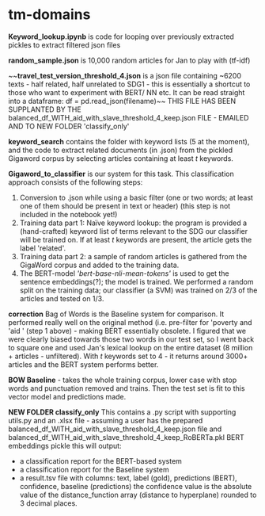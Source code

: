 # tm-domains

**Keyword_lookup.ipynb** is code for looping over previously extracted pickles to extract filtered json files

**random_sample.json** is 10,000 random articles for Jan to play with (tf-idf)

~~**travel_test_version_threshold_4.json** is a json file containing ~6200 texts - half related, half unrelated to SDG1 - this is essentially a shortcut to those who want to experiment with BERT/ NN etc. It can be read straight into a dataframe: df = pd.read_json(filename)~~
THIS FILE HAS BEEN SUPPLANTED BY THE balanced_df_WITH_aid_with_slave_threshold_4_keep.json FILE - EMAILED AND TO NEW FOLDER 'classify_only'

**keyword_search** contains the folder with keyword lists (5 at the moment), and the code to extract related documents (in .json) from the pickled Gigaword corpus by selecting articles containing at least *t* keywords.

**Gigaword_to_classifier** is our system for this task. This classification approach consists of the following steps:
1. Conversion to .json while using a basic filter (one or two words; at least one of them should be present in text or header) (this step is not included in the notebook yet!)
2. Training data part 1: 
Naïve keyword lookup: the program is provided a (hand-crafted) keyword list of terms relevant to the SDG our classifier will be trained on. If at least *t* keywords are present, the article gets the label 'related'.
3. Training data part 2: a sample of random articles is gathered from the GigaWord corpus and added to the training data.
4. The BERT-model *'bert-base-nli-mean-tokens'* is used to get the sentence embeddings(?); the model is trained. We performed a random split on the training data; our classifier (a SVM) was trained on 2/3 of the articles and tested on 1/3.

**correction** Bag of Words is the Baseline system for comparison. It performed really well on the original method (i.e. pre-filter for 'poverty and 'aid ' (step 1 above) - making BERT essentially obsolete. I figured that we were clearly biased towards those two words in our test set, so I went back to square one and used Jan's lexical lookup on the entire dataset (8 million + articles - unfiltered). With *t* keywords set to 4 - it returns around 3000+ articles and the BERT system performs better.

**BOW Baseline** - takes the whole  training corpus, lower case with stop words and punctuation removed and trains. Then the test set is fit to this vector model and predictions made. 

**NEW FOLDER classify_only** This contains a .py script with supporting utils.py and an .xlsx file - assuming a user has the prepared balanced_df_WITH_aid_with_slave_threshold_4_keep.json file and balanced_df_WITH_aid_with_slave_threshold_4_keep_RoBERTa.pkl BERT embeddings pickle this will output:
- a classification report for the BERT-based system
- a classification report for the Baseline system
- a result.tsv file with columns: text,	label (gold),	predictions (BERT),	confidence,	baseline (predictions)
the confidence value is the absolute value of the distance_function array (distance to hyperplane) rounded to 3 decimal places. 

